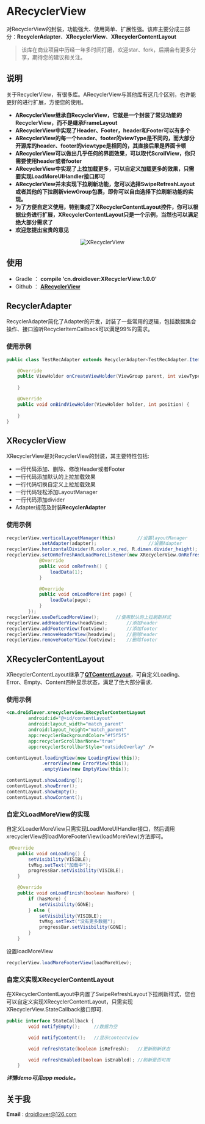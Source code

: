 # ARecyclerView

对RecyclerView的封装，功能强大、使用简单、扩展性强。该库主要分成三部分：**RecyclerAdapter**、**XRecyclerView**、**XRecyclerContentLayout**


>该库在商业项目中历经一年多时间打磨，欢迎star、fork，后期会有更多分享，期待您的建议和关注。

## 说明

关于RecyclerView，有很多库。ARecyclerView与其他库有这几个区别，也许能更好的进行扩展，方便您的使用。

* **ARecyclerView继承自RecyclerView，它就是一个封装了常见功能的RecyclerView，而不是继承FrameLayout**
* **ARecyclerView中实现了Header、Footer，header和Footer可以有多个**
* **ARecyclerView的每一个header、footer的viewType是不同的，而大部分开源库的header、footer的viewtype是相同的，其直接后果是界面卡顿**
* **ARecyclerView可以做出几乎任何的界面效果，可以取代ScrollView，你只需要使用header或者footer**
* **ARecyclerView中实现了上拉加载更多，可以自定义加载更多的效果，只需要实现LoadMoreUIHandler接口即可**
* **ARecyclerView并未实现下拉刷新功能，您可以选择SwipeRefreshLayout或者其他的下拉刷新viewGroup包裹，即你可以自由选择下拉刷新功能的实现。**
* **为了方便自定义使用，特别集成了XRecyclerContentLayout控件，你可以根据业务进行扩展，XRecyclerContentLayout只是一个示例，当然也可以满足绝大部分需求了**
* **欢迎您提出宝贵的意见**


<p align="center">
  <img src="art/xrecyclerview.gif" alt="XRecyclerView" />
</p>


## 使用

* Gradle ： **compile 'cn.droidlover:XRecyclerView:1.0.0'**
* Github ： [**ARecyclerView**](https://github.com/limedroid/ARecyclerView)

## RecyclerAdapter

RecyclerAdapter简化了Adapter的开发，封装了一些常用的逻辑，包括数据集合操作、接口监听RecyclerItemCallback可以满足99%的需求。

### 使用示例

```java
public class TestRecAdapter extends RecyclerAdapter<TestRecAdapter.Item, TestRecAdapter.ViewHolder> {

	@Override
    public ViewHolder onCreateViewHolder(ViewGroup parent, int viewType) {
      
    }

	@Override
    public void onBindViewHolder(ViewHolder holder, int position) {
        
    }
}
```


## XRecyclerView

XRecyclerView是对RecyclerView的封装，其主要特性包括:

* 一行代码添加、删除、修改Header或者Footer
* 一行代码添加默认的上拉加载效果
* 一行代码切换自定义上拉加载效果
* 一行代码轻松添加LayoutManager
* 一行代码添加divider
* Adapter规范及封装**RecyclerAdapter**

### 使用示例

```java
recyclerView.verticalLayoutManager(this)        //设置layoutManager
            .setAdapter(adapter);                   //设置Adapter
recyclerView.horizontalDivider(R.color.x_red, R.dimen.divider_height);  //设置divider
recyclerView.setOnRefreshAndLoadMoreListener(new XRecyclerView.OnRefreshAndLoadMoreListener() { //设置刷新和上拉加载监听
            @Override
            public void onRefresh() {
                loadData(1);
            }

            @Override
            public void onLoadMore(int page) {
                loadData(page);
            }
        });
recyclerView.useDefLoadMoreView();      //使用默认的上拉刷新样式
recyclerView.addHeaderView(headView);       //添加header
recyclerView.addFooterView(footview);       //添加footer
recyclerView.removeHeaderView(headview);    //删除header
recyclerView.removeFooterView(footview);    //删除footer
```

## XRecyclerContentLayout

XRecyclerContentLayout继承了[**QTContentLayout**](https://github.com/limedroid/QTContentLayout)，可自定义Loading、Error、Empty、Content四种显示状态，满足了绝大部分需求.

### 使用示例

```xml
<cn.droidlover.xrecyclerview.XRecyclerContentLayout
        android:id="@+id/contentLayout"
        android:layout_width="match_parent"
        android:layout_height="match_parent"
        app:recyclerBackgroundColor="#f5f5f5"
        app:recyclerScrollbarNone="true"
        app:recyclerScrollbarStyle="outsideOverlay" />
```

```java
contentLayout.loadingView(new LoadingView(this));
             .errorView(new ErrorView(this));
             .emptyView(new EmptyView(this));

contentLayout.showLoading();
contentLayout.showError();
contentLayout.showEmpty();
contentLayout.showContent();
```

### 自定义LoadMoreView的实现

自定义LoaderMoreView只需实现LoadMoreUIHandler接口，然后调用xrecyclerView的loadMoreFooterView(loadMoreView)方法即可。

```java
 @Override
    public void onLoading() {
        setVisibility(VISIBLE);
        tvMsg.setText("加载中");
        progressBar.setVisibility(VISIBLE);
    }

    @Override
    public void onLoadFinish(boolean hasMore) {
        if (hasMore) {
            setVisibility(GONE);
        } else {
            setVisibility(VISIBLE);
            tvMsg.setText("没有更多数据");
            progressBar.setVisibility(GONE);
        }
    }
```
设置loadMoreView
```java
recyclerView.loadMoreFooterView(loadMoreView);
```

### 自定义实现XRecyclerContentLayout

在XRecyclerContentLayout中内置了SwipeRefreshLayout下拉刷新样式，您也可以自定义实现XRecyclerContentLayout，只需实现XRecyclerView.StateCallback接口即可.

```java
public interface StateCallback {
        void notifyEmpty();     //数据为空

        void notifyContent();   //显示contentview

        void refreshState(boolean isRefresh);   //更新刷新状态

        void refreshEnabled(boolean isEnabled); //刷新是否可用
    }
```

***详情demo可见app module。***

## 关于我

**Email** : droidlover@126.com

 

